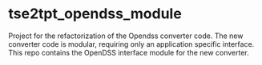 # tse2tpt_opendss_module

Project for the refactorization of the Opendss converter code. 
The new converter code is modular, requiring only an application specific interface. 
This repo contains the OpenDSS interface module for the new converter. 